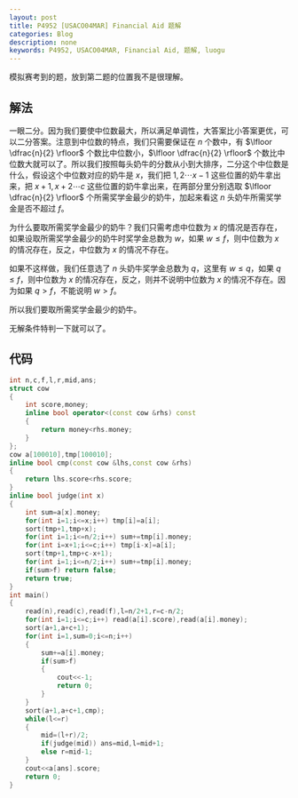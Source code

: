 ```yaml
---
layout: post
title: P4952 [USACO04MAR] Financial Aid 题解
categories: Blog
description: none
keywords: P4952, USACO04MAR, Financial Aid, 题解, luogu
---
```


模拟赛考到的题，放到第二题的位置我不是很理解。

## 解法

一眼二分。因为我们要使中位数最大，所以满足单调性，大答案比小答案更优，可以二分答案。注意到中位数的特点，我们只需要保证在 $n$ 个数中，有 $\lfloor \dfrac{n}{2} \rfloor$ 个数比中位数小，$\lfloor \dfrac{n}{2} \rfloor$ 个数比中位数大就可以了。所以我们按照每头奶牛的分数从小到大排序，二分这个中位数是什么，假设这个中位数对应的奶牛是 $x$，我们把 $1,2 \cdots x-1$ 这些位置的奶牛拿出来，把 $x+1,x+2 \cdots c$ 这些位置的奶牛拿出来，在两部分里分别选取 $\lfloor \dfrac{n}{2} \rfloor$ 个所需奖学金最少的奶牛，加起来看这 $n$ 头奶牛所需奖学金是否不超过 $f$。

为什么要取所需奖学金最少的奶牛？我们只需考虑中位数为 $x$ 的情况是否存在，如果设取所需奖学金最少的奶牛时奖学金总数为 $w$，如果 $w \le f$，则中位数为 $x$ 的情况存在，反之，中位数为 $x$ 的情况不存在。

如果不这样做，我们任意选了 $n$ 头奶牛奖学金总数为 $q$，这里有 $w \le q$，如果 $q \le f$，则中位数为 $x$ 的情况存在，反之，则并不说明中位数为 $x$ 的情况不存在。因为如果 $q > f$，不能说明 $w > f$。

所以我们要取所需奖学金最少的奶牛。

无解条件特判一下就可以了。

## 代码

```cpp
int n,c,f,l,r,mid,ans;
struct cow
{
    int score,money;
    inline bool operator<(const cow &rhs) const
    {
        return money<rhs.money;
    }
};
cow a[100010],tmp[100010];
inline bool cmp(const cow &lhs,const cow &rhs)
{
    return lhs.score<rhs.score;
}
inline bool judge(int x)
{
    int sum=a[x].money;
    for(int i=1;i<=x;i++) tmp[i]=a[i];
    sort(tmp+1,tmp+x);
    for(int i=1;i<=n/2;i++) sum+=tmp[i].money;
    for(int i=x+1;i<=c;i++) tmp[i-x]=a[i];
    sort(tmp+1,tmp+c-x+1);
    for(int i=1;i<=n/2;i++) sum+=tmp[i].money;
    if(sum>f) return false;
    return true;
}
int main()
{
    read(n),read(c),read(f),l=n/2+1,r=c-n/2;
    for(int i=1;i<=c;i++) read(a[i].score),read(a[i].money);
    sort(a+1,a+c+1);
    for(int i=1,sum=0;i<=n;i++)
    {
        sum+=a[i].money;
        if(sum>f)
        {
            cout<<-1;
            return 0;
        }
    }
    sort(a+1,a+c+1,cmp);
    while(l<=r)
    {
        mid=(l+r)/2;
        if(judge(mid)) ans=mid,l=mid+1;
        else r=mid-1;
    }
    cout<<a[ans].score;
    return 0;
}
```
